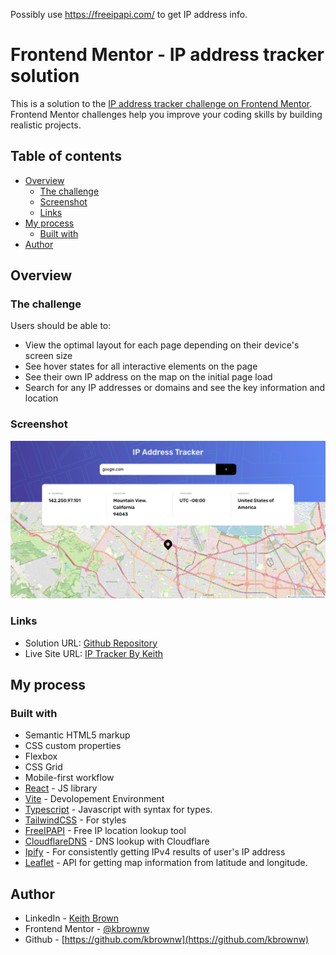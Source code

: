 Possibly use https://freeipapi.com/ to get IP address info.
# Frontend Mentor - IP address tracker solution

This is a solution to the [IP address tracker challenge on Frontend Mentor](https://www.frontendmentor.io/challenges/ip-address-tracker-I8-0yYAH0). Frontend Mentor challenges help you improve your coding skills by building realistic projects. 

## Table of contents

- [Overview](#overview)
  - [The challenge](#the-challenge)
  - [Screenshot](#screenshot)
  - [Links](#links)
- [My process](#my-process)
  - [Built with](#built-with)
- [Author](#author)


## Overview

### The challenge

Users should be able to:

- View the optimal layout for each page depending on their device's screen size
- See hover states for all interactive elements on the page
- See their own IP address on the map on the initial page load
- Search for any IP addresses or domains and see the key information and location

### Screenshot

![Homepage](image.png)


### Links

- Solution URL: [Github Repository](https://github.com/kbrownw/iptracker)
- Live Site URL: [IP Tracker By Keith](https://iptracker-by-keith.web.app/)

## My process

### Built with

- Semantic HTML5 markup
- CSS custom properties
- Flexbox
- CSS Grid
- Mobile-first workflow
- [React](https://reactjs.org/) - JS library
- [Vite](https://vitejs.dev/) - Devolopement Environment
- [Typescript](https://www.typescriptlang.org/) - Javascript with syntax for types.
- [TailwindCSS](https://tailwindcss.com/) - For styles
- [FreeIPAPI](https://freeipapi.com/ ) - Free IP location lookup tool
- [CloudflareDNS](https://cloudflare-dns.com/) - DNS lookup with Cloudflare
- [Ipify](https://www.ipify.org/) - For consistently getting IPv4 results of user's IP address
- [Leaflet](https://leafletjs.com/) - API for getting map information from latitude and longitude.

## Author

- LinkedIn - [Keith Brown](https://www.linkedin.com/in/keith-brown-b9a3a32a2/)
- Frontend Mentor - [@kbrownw](https://www.frontendmentor.io/profile/kbrownw)
- Github - [https://github.com/kbrownw](https://github.com/kbrownw)